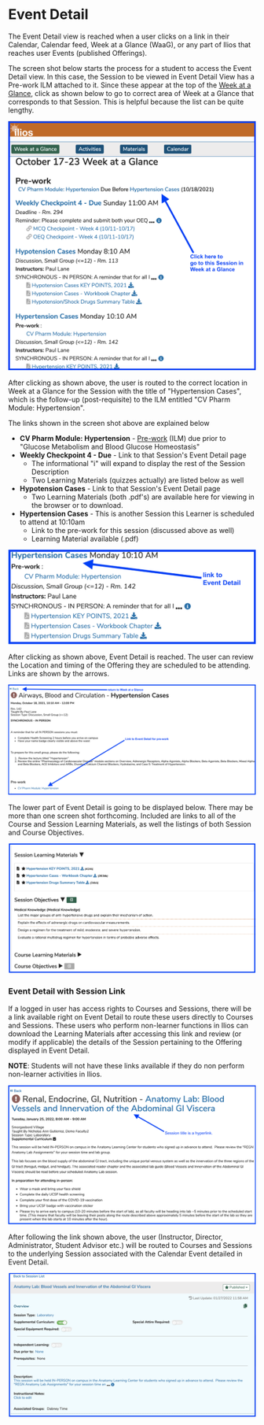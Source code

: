 # Event Detail

The Event Detail view is reached when a user clicks on a link in their Calendar, Calendar feed, Week at a Glance (WaaG), or any part of Ilios that reaches user Events (published Offerings).

The screen shot below starts the process for a student to access the Event Detail view. In this case, the Session to be viewed in Event Detail View has a Pre-work ILM attached to it. Since these appear at the top of the [Week at a Glance](https://iliosproject.gitbook.io/ilios-user-guide/dashboard/week-at-a-glance), click as shown below to go to correct area of Week at a Glance that corresponds to that Session. This is helpful because the list can be quite lengthy.

![](<../.gitbook/assets/Screen Shot 2021-10-21 at 3.33.41 PM.png>)

After clicking as shown above, the user is routed to the correct location in Week at a Glance for the Session with the title of "Hypertension Cases", which is the follow-up (post-requisite) to the ILM entitled "CV Pharm Module: Hypertension".&#x20;

The links shown in the screen shot above are explained below

* **CV Pharm Module: Hypertension** - [Pre-work](https://iliosproject.gitbook.io/ilios-user-guide/dashboard/week-at-a-glance#pre-work) (ILM) due prior to "Glucose Metabolism and Blood Glucose Homeostasis"
* **Weekly Checkpoint 4 - Due** - Link to that Session's Event Detail page
  * The informational "i" will expand to display the rest of the Session Description
  * Two Learning Materials (quizzes actually) are listed below as well
* **Hypotension Cases** - Link to that Session's Event Detail page
  * Two Learning Materials (both .pdf's) are available here for viewing in the browser or to download.
* **Hypertension Cases** - This is another Session this Learner is scheduled to attend at 10:10am
  * Link to the pre-work for this session (discussed above as well)
  * Learning Material available (.pdf)

![](<../.gitbook/assets/Screen Shot 2021-10-21 at 3.42.47 PM.png>)

After clicking as shown above, Event Detail is reached. The user can review the Location and timing of the Offering they are scheduled to be attending. Links are shown by the arrows.

![Event Detail - upper part](<../.gitbook/assets/Screen Shot 2021-10-21 at 3.46.01 PM.png>)

The lower part of Event Detail is going to be displayed below. There may be more than one screen shot forthcoming. Included are links to all of the Course and Session Learning Materials, as well the listings of both Session and Course Objectives.

![Event Detail - lower part](<../.gitbook/assets/Screen Shot 2021-10-22 at 12.02.37 PM.png>)

### Event Detail with Session Link

If a logged in user has access rights to Courses and Sessions, there will be a link available right on Event Detail to route these users directly to Courses and Sessions. These users who perform non-learner functions in Ilios can download the Learning Materials after accessing this link and review (or modify if applicable) the details of the Session pertaining to the Offering displayed in Event Detail.

**NOTE**: Students will not have these links available if they do non perform non-learner activities in Ilios.

![Event View (top) with Session Hyperlink](<../.gitbook/assets/Screen Shot 2022-01-31 at 5.24.37 PM.png>)

After following the link shown above, the user (Instructor, Director, Administrator, Student Advisor etc.) will be routed to Courses and Sessions to the underlying Session associated with the Calendar Event detailed in Event Detail.

![Session Detail (top)](<../.gitbook/assets/Screen Shot 2022-01-31 at 5.31.12 PM.png>)
